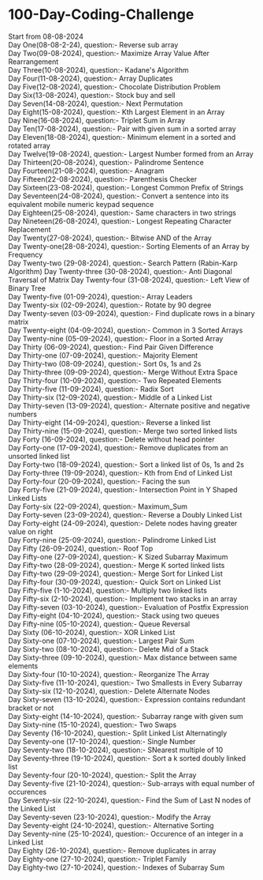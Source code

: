 # 100-Day-Coding-Challenge

Start from 08-08-2024<br>
Day One(08-08-2-24), question:- Reverse sub array<br>
Day Two(09-08-2024), question:- Maximize Array Value After Rearrangement<br>
Day Three(10-08-2024), question:- Kadane's Algorithm<br>
Day Four(11-08-2024), question:- Array Duplicates<br>
Day Five(12-08-2024), question:- Chocolate Distribution Problem<br>
Day Six(13-08-2024), question:- Stock buy and sell<br>
Day Seven(14-08-2024), question:- Next Permutation<br>
Day Eight(15-08-2024), question:- Kth Largest Element in an Array<br>
Day Nine(16-08-2024), question:- Triplet Sum in Array<br>
Day Ten(17-08-2024), question:- Pair with given sum in a sorted array<br>
Day Eleven(18-08-2024), question:- Minimum element in a sorted and rotated array<br>
Day Twelve(19-08-2024), question:- Largest Number formed from an Array<br>
Day Thirteen(20-08-2024), question:- Palindrome Sentence<br>
Day Fourteen(21-08-2024), question:- Anagram<br>
Day Fifteen(22-08-2024), question:- Parenthesis Checker<br>
Day Sixteen(23-08-2024), question:- Longest Common Prefix of Strings<br>
Day Seventeen(24-08-2024), question:- Convert a sentence into its equivalent mobile numeric keypad sequence<br>
Day Eighteen(25-08-2024), question:- Same characters in two strings<br>
Day Nineteen(26-08-2024), question:- Longest Repeating Character Replacement<br>
Day Twenty(27-08-2024), question:- Bitwise AND of the Array<br>
Day Twenty-one(28-08-2024), question:- Sorting Elements of an Array by Frequency<br>
Day Twenty-two (29-08-2024), question:- Search Pattern (Rabin-Karp Algorithm)
Day Twenty-three (30-08-2024), question:- Anti Diagonal Traversal of Matrix
Day Twenty-four (31-08-2024), question:- Left View of Binary Tree<br>
Day Twenty-five (01-09-2024), question:- Array Leaders<br>
Day Twenty-six (02-09-2024), question:- Rotate by 90 degree<br>
Day Twenty-seven (03-09-2024), question:- Find duplicate rows in a binary matrix<br>
Day Twenty-eight (04-09-2024), question:- Common in 3 Sorted Arrays <br>
Day Twenty-nine (05-09-2024), question:- Floor in a Sorted Array <br>
Day Thirty (06-09-2024), question:- Find Pair Given Difference <br>
Day Thirty-one (07-09-2024), question:-  Majority Element<br>
Day Thirty-two (08-09-2024), question:- Sort 0s, 1s and 2s<br>
Day Thirty-three (09-09-2024), question:-  Merge Without Extra Space<br>
Day Thirty-four (10-09-2024), question:- Two Repeated Elements <br>
Day Thirty-five (11-09-2024), question:- Radix Sort <br>
Day Thirty-six (12-09-2024), question:- Middle of a Linked List <br>
Day Thirty-seven (13-09-2024), question:- Alternate positive and negative numbers <br>
Day Thirty-eight (14-09-2024), question:- Reverse a linked list <br>
Day Thirty-nine (15-09-2024), question:- Merge two sorted linked lists <br>
Day Forty (16-09-2024), question:- Delete without head pointer <br>
Day Forty-one (17-09-2024), question:- Remove duplicates from an unsorted linked list <br>
Day Forty-two (18-09-2024), question:- Sort a linked list of 0s, 1s and 2s <br>
Day Forty-three (19-09-2024), question:- Kth from End of Linked List <br>
Day Forty-four (20-09-2024), question:- Facing the sun <br>
Day Forty-five (21-09-2024), question:- Intersection Point in Y Shaped Linked Lists <br>
Day Forty-six (22-09-2024), question:- Maximum_Sum <br>
Day Forty-seven (23-09-2024), question:- Reverse a Doubly Linked List <br>
Day Forty-eight (24-09-2024), question:- Delete nodes having greater value on right <br>
Day Forty-nine (25-09-2024), question:- Palindrome Linked List <br>
Day Fifty (26-09-2024), question:- Roof Top <br>
Day Fifty-one (27-09-2024), question:- K Sized Subarray Maximum <br>
Day Fifty-two (28-09-2024), question:- Merge K sorted linked lists <br>
Day Fifty-two (29-09-2024), question:- Merge Sort for Linked List <br>
Day Fifty-four (30-09-2024), question:- Quick Sort on Linked List <br>
Day Fifty-five (1-10-2024), question:- Multiply two linked lists <br>
Day Fifty-six (2-10-2024), question:- Implement two stacks in an array <br>
Day Fifty-seven (03-10-2024), question:- Evaluation of Postfix Expression <br>
Day Fifty-eight (04-10-2024), question:- Stack using two queues <br>
Day Fifty-nine (05-10-2024), question:- Queue Reversal <br>
Day Sixty (06-10-2024), question:- XOR Linked List <br>
Day Sixty-one (07-10-2024), question:- Largest Pair Sum <br>
Day Sixty-two (08-10-2024), question:- Delete Mid of a Stack <br>
Day Sixty-three (09-10-2024), question:- Max distance between same elements <br>
Day Sixty-four (10-10-2024), question:- Reorganize The Array <br>
Day Sixty-five (11-10-2024), question:- Two Smallests in Every Subarray <br>
Day Sixty-six (12-10-2024), question:- Delete Alternate Nodes <br>
Day Sixty-seven (13-10-2024), question:- Expression contains redundant bracket or not <br>
Day Sixty-eight (14-10-2024), question:- Subarray range with given sum <br>
Day Sixty-nine (15-10-2024), question:- Two Swaps <br>
Day Seventy (16-10-2024), question:- Split Linked List Alternatingly <br>
Day Seventy-one (17-10-2024), question:- Single Number <br>
Day Seventy-two (18-10-2024), question:- SNearest multiple of 10 <br>
Day Seventy-three (19-10-2024), question:- Sort a k sorted doubly linked list <br>
Day Seventy-four (20-10-2024), question:- Split the Array <br>
Day Seventy-five (21-10-2024), question:- Sub-arrays with equal number of occurences <br>
Day Seventy-six (22-10-2024), question:- Find the Sum of Last N nodes of the Linked List <br>
Day Seventy-seven (23-10-2024), question:- Modify the Array <br>
Day Seventy-eight (24-10-2024), question:- Alternative Sorting <br>
Day Seventy-nine (25-10-2024), question:- Occurence of an integer in a Linked List <br>
Day Eighty (26-10-2024), question:- Remove duplicates in array <br>
Day Eighty-one (27-10-2024), question:- Triplet Family <br>
Day Eighty-two (27-10-2024), question:- Indexes of Subarray Sum <br>